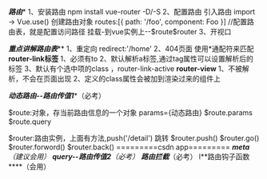 *****路由******
1、安装路由
  npm install vue-router -D/-S
2、配置路由
   引入路由 import -> Vue.use()
   创建路由对象
   routes:[{ path: '/foo', component: Foo }]  //配置路由表，就是配置访问路径
   挂载-到vue实例上--$route\$router
3、开视口<router-view/>

***重点讲解路由表*****
1、重定向  redirect:'/home'
2、404页面   使用*通配符来匹配
****router-link标签****
1、必须有to
2、默认解析a标签,通过tag属性可以设置解析后的标签
3、默认有个选中项的class  ，router-link-active
****router-view****
1、不被解析，不会在页面出现
2、定义的class属性会被加到渲染过来的组件上

*****动态路由--路由传值1******（必考）
<!-- 必考 $route\$router-->
$route:对象，存当前路由信息的一个对象 params={动态路由}
$route.params
$route.query

$router:路由实例，上面有方法,push('/detail')  跳转
$router.push()
$router.go()
$router.forword()
$router.back()
=========csdn app=========
*****meta****  （建议会用）
****query--路由传值2****（必考）
****路由拦截*****（必考）
l**路由钩子函数****（会用）
